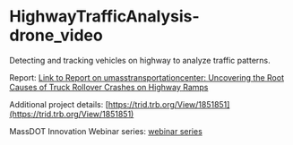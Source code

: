 # HighwayTrafficAnalysis-drone_video
Detecting and tracking vehicles on highway to analyze traffic patterns.


Report: [Link to Report on umasstransportationcenter: Uncovering the Root Causes of Truck Rollover Crashes on Highway Ramps](https://www.umasstransportationcenter.org/Document.asp?DocID=1199) 

Additional project details: [https://trid.trb.org/View/1851851](https://trid.trb.org/View/1851851)

MassDOT Innovation Webinar series: [webinar series](https://www.umasstransportationcenter.org/umtc/MassDOT-Innovation-Series.asp) 
